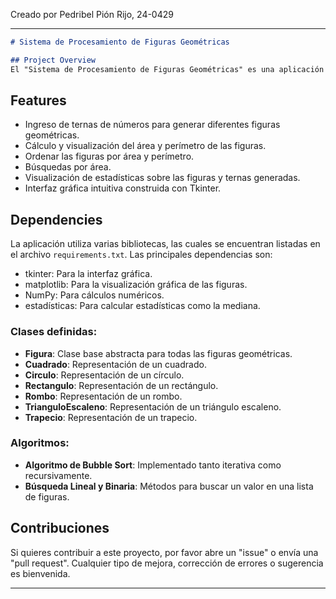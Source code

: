 
Creado por Pedribel Pión Rijo, 24-0429

---

```markdown
# Sistema de Procesamiento de Figuras Geométricas

## Project Overview
El "Sistema de Procesamiento de Figuras Geométricas" es una aplicación que permite a los usuarios introducir ternas de números y generar representaciones gráficas de figuras geométricas. A través de una interfaz gráfica, los usuarios pueden visualizar las figuras, calcular su área y perímetro, ordenar figuras y buscar por área. La aplicación se basa en el uso de clases de figuras geométricas y algoritmos de ordenamiento y búsqueda.

```

## Features

- Ingreso de ternas de números para generar diferentes figuras geométricas.
- Cálculo y visualización del área y perímetro de las figuras.
- Ordenar las figuras por área y perímetro.
- Búsquedas por área.
- Visualización de estadísticas sobre las figuras y ternas generadas.
- Interfaz gráfica intuitiva construida con Tkinter.

## Dependencies

La aplicación utiliza varias bibliotecas, las cuales se encuentran listadas en el archivo `requirements.txt`. Las principales dependencias son:
- tkinter: Para la interfaz gráfica.
- matplotlib: Para la visualización gráfica de las figuras.
- NumPy: Para cálculos numéricos.
- estadísticas: Para calcular estadísticas como la mediana.


### Clases definidas:
- **Figura**: Clase base abstracta para todas las figuras geométricas.
- **Cuadrado**: Representación de un cuadrado.
- **Circulo**: Representación de un círculo.
- **Rectangulo**: Representación de un rectángulo.
- **Rombo**: Representación de un rombo.
- **TrianguloEscaleno**: Representación de un triángulo escaleno.
- **Trapecio**: Representación de un trapecio.

### Algoritmos:
- **Algoritmo de Bubble Sort**: Implementado tanto iterativa como recursivamente.
- **Búsqueda Lineal y Binaria**: Métodos para buscar un valor en una lista de figuras.

## Contribuciones

Si quieres contribuir a este proyecto, por favor abre un "issue" o envía una "pull request". Cualquier tipo de mejora, corrección de errores o sugerencia es bienvenida.

---
